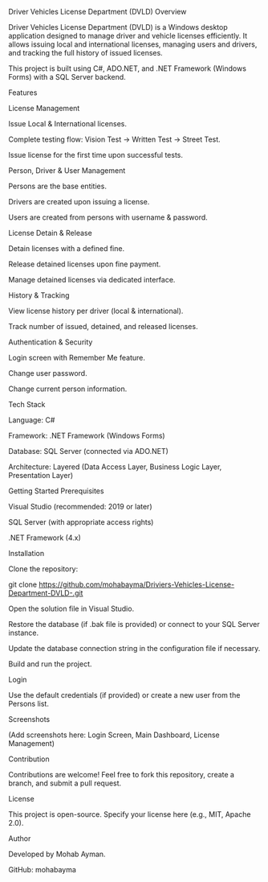 Driver Vehicles License Department (DVLD)
Overview

Driver Vehicles License Department (DVLD) is a Windows desktop application designed to manage driver and vehicle licenses efficiently. It allows issuing local and international licenses, managing users and drivers, and tracking the full history of issued licenses.

This project is built using C#, ADO.NET, and .NET Framework (Windows Forms) with a SQL Server backend.

Features

License Management

Issue Local & International licenses.

Complete testing flow: Vision Test → Written Test → Street Test.

Issue license for the first time upon successful tests.

Person, Driver & User Management

Persons are the base entities.

Drivers are created upon issuing a license.

Users are created from persons with username & password.

License Detain & Release

Detain licenses with a defined fine.

Release detained licenses upon fine payment.

Manage detained licenses via dedicated interface.

History & Tracking

View license history per driver (local & international).

Track number of issued, detained, and released licenses.

Authentication & Security

Login screen with Remember Me feature.

Change user password.

Change current person information.

Tech Stack

Language: C#

Framework: .NET Framework (Windows Forms)

Database: SQL Server (connected via ADO.NET)

Architecture: Layered (Data Access Layer, Business Logic Layer, Presentation Layer)

Getting Started
Prerequisites

Visual Studio (recommended: 2019 or later)

SQL Server (with appropriate access rights)

.NET Framework (4.x)

Installation

Clone the repository:

git clone https://github.com/mohabayma/Driviers-Vehicles-License-Department-DVLD-.git

Open the solution file in Visual Studio.

Restore the database (if .bak file is provided) or connect to your SQL Server instance.

Update the database connection string in the configuration file if necessary.

Build and run the project.

Login

Use the default credentials (if provided) or create a new user from the Persons list.

Screenshots

(Add screenshots here: Login Screen, Main Dashboard, License Management)

Contribution

Contributions are welcome! Feel free to fork this repository, create a branch, and submit a pull request.

License

This project is open-source. Specify your license here (e.g., MIT, Apache 2.0).

Author

Developed by Mohab Ayman.

GitHub: mohabayma
